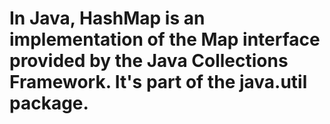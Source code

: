 [//]: # (Notes)

# In Java, HashMap is an implementation of the Map interface provided by the Java Collections Framework. It's part of the java.util package.